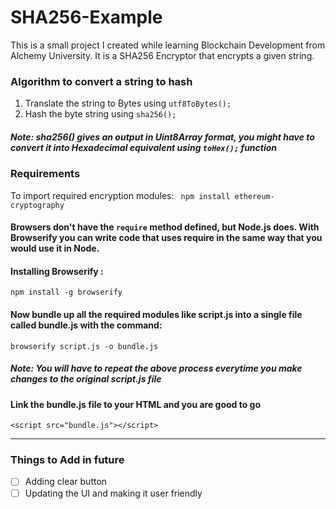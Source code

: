 # SHA256-Example
This is a small project I created while learning Blockchain Development from Alchemy University. It is a SHA256 Encryptor that encrypts a given string. 

### Algorithm to convert a string to hash
1. Translate the string to Bytes using ``` utf8ToBytes(); ``` 
2. Hash the byte string using ```sha256(); ```

##### Note: sha256() gives an output in Uint8Array format, you might have to convert it into Hexadecimal equivalent using ```toHex();``` function

### Requirements 
To import required encryption modules:
``` npm install ethereum-cryptography```

#### Browsers don't have the ```require``` method defined, but Node.js does. With Browserify you can write code that uses require in the same way that you would use it in Node. 

#### Installing Browserify : 
```npm install -g browserify```

#### Now bundle up all the required modules like script.js into a single file called bundle.js with the command:
```browserify script.js -o bundle.js```

##### Note: You will have to repeat the above process everytime you make changes to the original script.js file  

#### Link the bundle.js file to your HTML and you are good to go
```<script src="bundle.js"></script>```



-----------------------------------------------------------
### Things to Add in future 
- [ ] Adding clear button
- [ ] Updating the UI and making it user friendly
